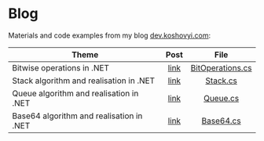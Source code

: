 # Blog

Materials and code examples from my blog [dev.koshovyi.com](https://dev.koshovyi.com):

| Theme        | Post | File           |
| ------------- |:-------------:|:-------------:|
| Bitwise operations in .NET | [link](https://dev.koshovyi.com/2020/10/22/bitovye-maski-i-flagi-v-net-c/) | [BitOperations.cs](/Blog.ComputerScience/BitOperations.cs) |
| Stack algorithm and realisation in .NET | [link](https://dev.koshovyi.com/2018/04/29/struktura-dannyh-stek-lifo-stack/) | [Stack.cs](/Blog.DataStructures/Stack.cs) |
| Queue algorithm and realisation in .NET | [link](https://dev.koshovyi.com/2017/10/24/struktura-dannyh-ochered-fifo-queue/) | [Queue.cs](/Blog.DataStructures/Queue.cs) |
| Base64 algorithm and realisation in .NET | [link](https://dev.koshovyi.com/2021/03/02/algoritm-base64-i-sobstvennaya-realizatsiya-na-net/) | [Base64.cs](/Blog.Algorithms/Base64.cs) |
